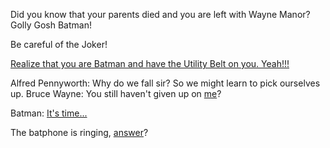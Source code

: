 Did you know that your parents died and you are left with Wayne Manor? Golly Gosh Batman!

Be careful of the Joker!

[Realize that you are Batman and have the Utility Belt on you. Yeah!!!](https://youtu.be/YpIQQeL2ZYk?t=22s)

Alfred Pennyworth: Why do we fall sir? So we might learn to pick ourselves up.
Bruce Wayne: You still haven't given up on [me](https://www.youtube.com/watch?v=u843KNE-exo)? 

Batman: [It's time...](../batmetal/batmetal.md)

The batphone is ringing, [answer](catwoman/catwoman.md)?